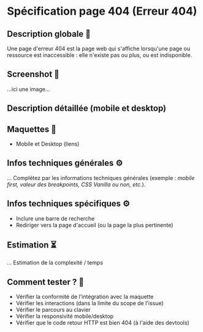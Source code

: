 # Spécification page 404 (Erreur 404)

## Description globale 📝

Une page d'erreur 404 est la page web qui s'affiche lorsqu'une page ou ressource est inaccessible : elle n'existe pas ou plus, ou est indisponible.

## Screenshot 📸

...ici une image...

## Description détaillée (mobile et desktop)

## Maquettes 🎨

- Mobile et Desktop (liens)

## Infos techniques générales ⚙️

… Complétez par les informations techniques générales (exemple : _mobile first, valeur des breakpoints, CSS Vanilla ou non, etc._).

## Infos techniques spécifiques ⚙️

- Inclure une barre de recherche
- Rediriger vers la page d'accueil (ou la page la plus pertinente)

## Estimation ⏳

… Estimation de la complexité / temps

## Comment tester ? 🧪

- Vérifier la conformité de l'intégration avec la maquette
- Vérifier les interactions (dans la limite du scope de l'issue)
- Vérifier le parcours au clavier
- Vérifier la responsivité mobile/desktop
- Vérifier que le code retour HTTP est bien 404 (à l'aide des devtools)
